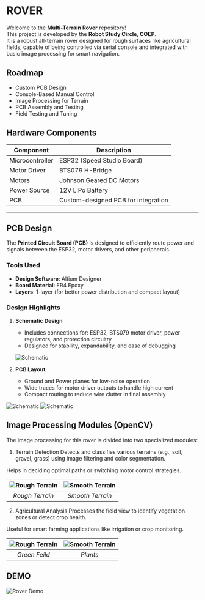 
# ROVER

Welcome to the **Multi-Terrain Rover** repository!  
This project is developed by the **Robot Study Circle, COEP**.  
It is a robust all-terrain rover designed for rough surfaces like agricultural fields, capable of being controlled via serial console and integrated with basic image processing for smart navigation.




## Roadmap

- Custom PCB Design
-  Console-Based Manual Control
-  Image Processing for Terrain
-  PCB Assembly and Testing
-  Field Testing and Tuning



##  Hardware Components

| Component              | Description                           |
|------------------------|---------------------------------------|
| Microcontroller        | ESP32 (Speed Studio Board)            |
| Motor Driver           | BTS079 H-Bridge                       |
| Motors                 | Johnson Geared DC Motors              |
| Power Source           | 12V LiPo Battery                      |
| PCB                    | Custom-designed PCB for integration   |

---


##  PCB Design

The **Printed Circuit Board (PCB)** is designed to efficiently route power and signals between the ESP32, motor drivers, and other peripherals.

###  Tools Used

- **Design Software**: Altium Designer
- **Board Material**: FR4 Epoxy
- **Layers**: 1-layer (for better power distribution and compact layout)

### Design Highlights

1. **Schematic Design**  
   - Includes connections for: ESP32, BTS079 motor driver, power regulators, and protection circuitry  
   - Designed for stability, expandability, and ease of debugging

   ![Schematic](https://i.imgur.com/nxyd6CQ.jpeg)


2. **PCB Layout**  
   - Ground and Power planes for low-noise operation  
   - Wide traces for motor driver outputs to handle high current  
   - Compact routing to reduce wire clutter in final assembly

![Schematic](https://i.imgur.com/otm16gV.jpeg)
![Schematic](https://i.imgur.com/q2VZSD2.jpeg)


## Image Processing Modules (OpenCV)
The image processing for this rover is divided into two specialized modules:

1. Terrain Detection
Detects and classifies various terrains (e.g., soil, gravel, grass) using image filtering and color segmentation.

Helps in deciding optimal paths or switching motor control strategies.


| ![Rough Terrain](https://i.imgur.com/DjetkdB.png) | ![Smooth Terrain](https://i.imgur.com/lSd68b0.png) |
|:--:|:--:|
| *Rough Terrain* | *Smooth Terrain* |


2. Agricultural Analysis
Processes the field view to identify vegetation zones or detect crop health.

Useful for smart farming applications like irrigation or crop monitoring.

| ![Rough Terrain](https://i.imgur.com/Lo5TVNy.png) | ![Smooth Terrain](https://i.imgur.com/HFziLas.png) |
|:--:|:--:|
| *Green Feild* | *Plants* |


## DEMO
![Rover Demo](https://i.imgur.com/oFcADRc.gif)
